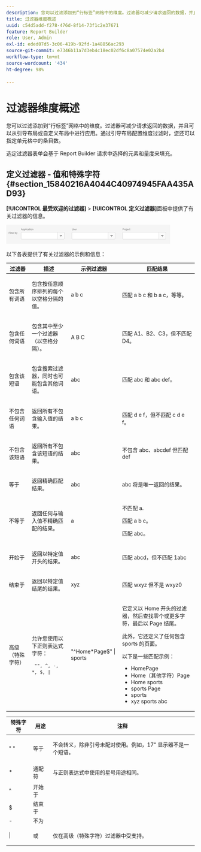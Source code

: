 ```yaml
---
description: 您可以过滤添加到“行标签”网格中的维度。过滤器可减少请求返回的数据，并且可以从引导布局或自定义布局中进行应用。通过引导布局配置维度过滤时，您还可以指定单元格中的条目数。
title: 过滤器维度概述
uuid: c54d5add-f278-476d-8f14-73f1c2e37671
feature: Report Builder
role: User, Admin
exl-id: eded07d5-3c06-419b-92fd-1a48856ac293
source-git-commit: e7346b11a7d3eb4c18ec02df6c8a07574e02a2b4
workflow-type: tm+mt
source-wordcount: '434'
ht-degree: 98%

---
```


# 过滤器维度概述

您可以过滤添加到“行标签”网格中的维度。过滤器可减少请求返回的数据，并且可以从引导布局或自定义布局中进行应用。通过引导布局配置维度过滤时，您还可以指定单元格中的条目数。

选定过滤器表单会基于 Report Builder 请求中选择的元素和量度来填充。

## 定义过滤器 - 值和特殊字符 {#section_15840216A4044C40974945FAA435AD93}

**[!UICONTROL 最受欢迎的过滤器]** > **[!UICONTROL 定义过滤器]**&#x200B;面板中提供了有关过滤器的信息。

![](/help/admin/admin/assets/filter.png)

以下各表提供了有关过滤器的示例和信息：

<table id="table_8AC3A26FF02143DBA949B30F2A46CF11"> 
 <thead> 
  <tr> 
   <th colname="col1" class="entry"> 过滤器 </th> 
   <th colname="col02" class="entry"> 描述 </th> 
   <th colname="col2" class="entry"> 示例过滤器 </th> 
   <th colname="col3" class="entry"> 匹配结果 </th> 
  </tr> 
 </thead>
 <tbody> 
  <tr> 
   <td colname="col1"> <p>包含所有词语 </p> </td> 
   <td colname="col02"> <p>包含按任意顺序排列的每个以空格分隔的值。 </p> </td> 
   <td colname="col2"> <p>a b c </p> </td> 
   <td colname="col3"> <p>匹配 <span class="term"> a b c</span> 和 <span class="term"> b a c</span>，等等。 </p> </td> 
  </tr> 
  <tr> 
   <td colname="col1"> <p>包含任何词语 </p> </td> 
   <td colname="col02"> <p>包含其中至少一个过滤器（以空格分隔）。 </p> </td> 
   <td colname="col2"> <p>A B C </p> </td> 
   <td colname="col3"> <p>匹配 <span class="term">A1</span>、<span class="term">B2</span>、<span class="term">C3</span>，但不匹配 <span class="term">D4</span>。 </p> </td> 
  </tr> 
  <tr> 
   <td colname="col1"> <p>包含该短语 </p> </td> 
   <td colname="col02"> <p>包含搜索过滤器，同时也可能包含其他词语。 </p> </td> 
   <td colname="col2"> <p>abc </p> </td> 
   <td colname="col3"> <p>匹配 <span class="term">abc</span> 和 <span class="term">abc def</span>。 </p> </td> 
  </tr> 
  <tr> 
   <td colname="col1"> <p>不包含任何词语 </p> </td> 
   <td colname="col02"> <p>返回所有不包含输入值的结果。 </p> </td> 
   <td colname="col2"> <p>a b c </p> </td> 
   <td colname="col3"> <p>匹配 <span class="term">d e f</span>，但不匹配 <span class="term">c d e f</span>。 </p> </td> 
  </tr> 
  <tr> 
   <td colname="col1"> <p>不包含该短语 </p> </td> 
   <td colname="col02"> <p>返回所有不包含该短语的结果。 </p> </td> 
   <td colname="col2"> <p>abc </p> </td> 
   <td colname="col3"> <p>不包含 <span class="term">abc</span>、<span class="term">abcdef</span> 但匹配 <span class="term">def</span> </p> </td> 
  </tr> 
  <tr> 
   <td colname="col1"> <p>等于 </p> </td> 
   <td colname="col02"> <p>返回精确匹配结果。 </p> </td> 
   <td colname="col2"> <p>abc </p> </td> 
   <td colname="col3"> <p> <span class="term">abc</span> 将是唯一返回的结果。 </p> </td> 
  </tr> 
  <tr> 
   <td colname="col1"> <p>不等于 </p> </td> 
   <td colname="col02"> <p>返回任何与输入值不精确匹配的结果。 </p> </td> 
   <td colname="col2"> <p>a </p> </td> 
   <td colname="col3"> <p>不匹配 <span class="term"> a</span>. </p> <p>匹配 <span class="term">a b c</span>。 </p> <p>匹配 <span class="term">abc</span>。 </p> </td> 
  </tr> 
  <tr> 
   <td colname="col1"> <p>开始于 </p> </td> 
   <td colname="col02"> <p>返回以特定值开头的结果。 </p> </td> 
   <td colname="col2"> <p>abc </p> </td> 
   <td colname="col3"> <p>匹配 <span class="term">abcd</span>，但不匹配 <span class="term">1abc</span> </p> </td> 
  </tr> 
  <tr> 
   <td colname="col1"> <p>结束于 </p> </td> 
   <td colname="col02"> <p>返回以特定值结尾的结果。 </p> </td> 
   <td colname="col2"> <p>xyz </p> </td> 
   <td colname="col3"> <p>匹配 <span class="term"> wxyz</span> 但不是 <span class="term"> wxyz0</span> </p> </td> 
  </tr> 
  <tr> 
   <td colname="col1"> <p>高级（特殊字符） </p> </td> 
   <td colname="col02"> <p>允许您使用以下正则表达式字符： </p> <p> <code> "", ^, -, *, $, | </code> </p> </td> 
   <td colname="col2"> <p>"^Home*Page$" | sports </p> </td> 
   <td colname="col3"> <p> 它定义以 <span class="term">Home</span> 开头的过滤器，然后查找零个或更多字符，最后以 <span class="term">Page</span> 结尾。 </p> <p>此外，它还定义了任何包含 <span class="term">sports</span> 的页面。 </p> <p>以下是一些匹配示例： </p> 
    <ul id="ul_72D76C5AFEAF405E8A0E4E3C604D10AE"> 
     <li id="li_4D490059B667450DA8A0103167C7B391">HomePage </li> 
     <li id="li_1351619156274092AEB2771D882AD357">Home（其他字符）Page </li> 
     <li id="li_940EAA99A8CF49308E8471065EB317B1">Home sports </li> 
     <li id="li_50A895F14A454BE9BF06EE0F07F99B3B">sports Page </li> 
     <li id="li_F3CE0D07941D4C2485D2DE0B73E00677">sports </li> 
     <li id="li_E84C15C061824A5D922D9900392F2996">xyz sports abc </li> 
    </ul> </td> 
  </tr> 
 </tbody> 
</table>

<table id="table_8BBB06C8860745DEA41B39673699DC0F"> 
 <thead> 
  <tr> 
   <th colname="col1" class="entry"> 特殊字符 </th> 
   <th colname="col2" class="entry"> 用途 </th> 
   <th colname="col3" class="entry"> 注释 </th> 
  </tr> 
 </thead>
 <tbody> 
  <tr> 
   <td colname="col1"> " " </td> 
   <td colname="col2"> 等于 </td> 
   <td colname="col3"> <p>不会转义，除非引号未配对使用。例如，<span class="term">17" 显示器</span>不是一个短语。 </p> </td> 
  </tr> 
  <tr> 
   <td colname="col1"> * </td> 
   <td colname="col2"> 通配符 </td> 
   <td colname="col3"> <p>与正则表达式中使用的星号用途相同。 </p> </td> 
  </tr> 
  <tr> 
   <td colname="col1"> ^ </td> 
   <td colname="col2"> 开始于 </td> 
   <td colname="col3"> </td> 
  </tr> 
  <tr> 
   <td colname="col1"> $ </td> 
   <td colname="col2"> 结束于 </td> 
   <td colname="col3"> </td> 
  </tr> 
  <tr> 
   <td colname="col1"> - </td> 
   <td colname="col2"> 不为 </td> 
   <td colname="col3"> </td> 
  </tr> 
  <tr> 
   <td colname="col1"> | </td> 
   <td colname="col2"> 或 </td> 
   <td colname="col3"> <p>仅在<span class="term">高级（特殊字符）</span>过滤器中受支持。 </p> </td> 
  </tr> 
 </tbody> 
</table>
